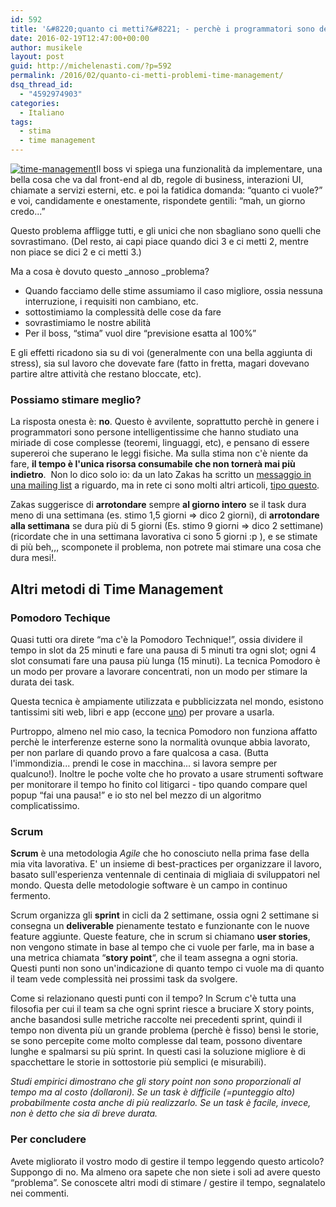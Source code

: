 ```yaml
---
id: 592
title: '&#8220;quanto ci metti?&#8221; - perchè i programmatori sono delle pippe col time management'
date: 2016-02-19T12:47:00+00:00
author: musikele
layout: post
guid: http://michelenasti.com/?p=592
permalink: /2016/02/quanto-ci-metti-problemi-time-management/
dsq_thread_id:
  - "4592974903"
categories:
  - Italiano
tags:
  - stima
  - time management
---
```

<a href="https://i2.wp.com/michelenasti.com/wp-content/uploads/2016/02/time-management.jpg" rel="attachment wp-att-594"><img class="size-medium wp-image-594 aligncenter" src="https://i2.wp.com/michelenasti.com/wp-content/uploads/2016/02/time-management-300x252.jpg?fit=300%2C252" alt="time-management" srcset="https://i2.wp.com/michelenasti.com/wp-content/uploads/2016/02/time-management.jpg?resize=300%2C252 300w, https://i2.wp.com/michelenasti.com/wp-content/uploads/2016/02/time-management.jpg?resize=768%2C646 768w, https://i2.wp.com/michelenasti.com/wp-content/uploads/2016/02/time-management.jpg?resize=700%2C589 700w, https://i2.wp.com/michelenasti.com/wp-content/uploads/2016/02/time-management.jpg?w=1000 1000w" sizes="(max-width: 300px) 100vw, 300px" data-recalc-dims="1" /></a>Il boss vi spiega una funzionalità da implementare, una bella cosa che va dal front-end al db, regole di business, interazioni UI, chiamate a servizi esterni, etc. e poi la fatidica domanda: &#8220;quanto ci vuole?&#8221; e voi, candidamente e onestamente, rispondete gentili: &#8220;mah, un giorno credo...&#8221;

Questo problema affligge tutti, e gli unici che non sbagliano sono quelli che sovrastimano. (Del resto, ai capi piace quando dici 3 e ci metti 2, mentre non piace se dici 2 e ci metti 3.)

Ma a cosa è dovuto questo _annoso _problema?

  * Quando facciamo delle stime assumiamo il caso migliore, ossia nessuna interruzione, i requisiti non cambiano, etc.
  * sottostimiamo la complessità delle cose da fare
  * sovrastimiamo le nostre abilità
  * Per il boss, &#8220;stima&#8221; vuol dire &#8220;previsione esatta al 100%&#8221;

E gli effetti ricadono sia su di voi (generalmente con una bella aggiunta di stress), sia sul lavoro che dovevate fare (fatto in fretta, magari dovevano partire altre attività che restano bloccate, etc).

### Possiamo stimare meglio?

La risposta onesta è: **no**. Questo è avvilente, soprattutto perchè in genere i programmatori sono persone intelligentissime che hanno studiato una miriade di cose complesse (teoremi, linguaggi, etc), e pensano di essere supereroi che superano le leggi fisiche. Ma sulla stima non c'è niente da fare, **il tempo è l'unica risorsa consumabile che non tornerà mai più indietro**.  Non lo dico solo io: da un lato Zakas ha scritto un [messaggio in una mailing list](https://www.nczonline.net/newsletter/archive/5afe08eb6f/) a riguardo, ma in rete ci sono molti altri articoli, [tipo questo](http://www.drdobbs.com/architecture-and-design/software-estimation-how-misperceptions-m/240166474?utm_source=NCZOnline+Newsletter&utm_campaign=5afe08eb6f-ncznewsletter&utm_medium=email&utm_term=0_607705c87a-5afe08eb6f-87891737).

Zakas suggerisce di **arrotondare** sempre **al giorno intero** se il task dura meno di una settimana (es. stimo 1,5 giorni => dico 2 giorni), di **arrotondare alla settimana** se dura più di 5 giorni (Es. stimo 9 giorni => dico 2 settimane) (ricordate che in una settimana lavorativa ci sono 5 giorni :p ), e se stimate di più beh,,, scomponete il problema, non potrete mai stimare una cosa che dura mesi!.

## Altri metodi di Time Management

### Pomodoro Techique

Quasi tutti ora direte &#8220;ma c'è la Pomodoro Technique!&#8221;, ossia dividere il tempo in slot da 25 minuti e fare una pausa di 5 minuti tra ogni slot; ogni 4 slot consumati fare una pausa più lunga (15 minuti). La tecnica Pomodoro è un modo per provare a lavorare concentrati, non un modo per stimare la durata dei task.

Questa tecnica è ampiamente utilizzata e pubblicizzata nel mondo, esistono tantissimi siti web, libri e app (eccone [uno](http://tomato-timer.com/)) per provare a usarla.

Purtroppo, almeno nel mio caso, la tecnica Pomodoro non funziona affatto perchè le interferenze esterne sono la normalità ovunque abbia lavorato, per non parlare di quando provo a fare qualcosa a casa. (Butta l'immondizia... prendi le cose in macchina... si lavora sempre per qualcuno!). Inoltre le poche volte che ho provato a usare strumenti software per monitorare il tempo ho finito col litigarci - tipo quando compare quel popup &#8220;fai una pausa!&#8221; e io sto nel bel mezzo di un algoritmo complicatissimo.

### Scrum

**Scrum** è una metodologia _Agile_ che ho conosciuto nella prima fase della mia vita lavorativa. E' un insieme di best-practices per organizzare il lavoro, basato sull'esperienza ventennale di centinaia di migliaia di sviluppatori nel mondo. Questa delle metodologie software è un campo in continuo fermento.

Scrum organizza gli **sprint** in cicli da 2 settimane, ossia ogni 2 settimane si consegna un **deliverable** pienamente testato e funzionante con le nuove feature aggiunte. Queste feature, che in scrum si chiamano **user stories**, non vengono stimate in base al tempo che ci vuole per farle, ma in base a una metrica chiamata &#8220;**story point**&#8220;, che il team assegna a ogni storia. Questi punti non sono un'indicazione di quanto tempo ci vuole ma di quanto il team vede complessità nei prossimi task da svolgere.

Come si relazionano questi punti con il tempo? In Scrum c'è tutta una filosofia per cui il team sa che ogni sprint riesce a bruciare X story points, anche basandosi sulle metriche raccolte nei precedenti sprint, quindi il tempo non diventa più un grande problema (perchè è fisso) bensì le storie, se sono percepite come molto complesse dal team, possono diventare lunghe e spalmarsi su più sprint. In questi casi la soluzione migliore è di spacchettare le storie in sottostorie più semplici (e misurabili).

_Studi empirici dimostrano che gli story point non sono proporzionali al tempo ma al costo (dollaroni). Se un task è difficile (=punteggio alto) probabilmente costa anche di più realizzarlo. Se un task è facile, invece, non è detto che sia di breve durata._ 

### Per concludere

Avete migliorato il vostro modo di gestire il tempo leggendo questo articolo? Suppongo di no. Ma almeno ora sapete che non siete i soli ad avere questo &#8220;problema&#8221;. Se conoscete altri modi di stimare / gestire il tempo, segnalatelo nei commenti.